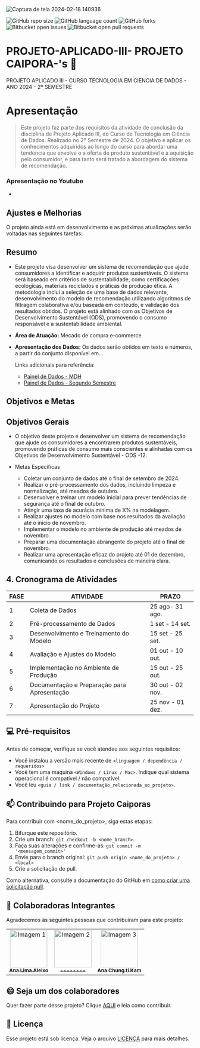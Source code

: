  
![Captura de tela 2024-02-18 140936](https://github.com/AnaAleixo/PROJETO-APLICADO-II--Grupo-Cassandra-s/assets/116022964/2f3738a4-3e0e-4d69-8c5e-169993fcdd35)

![GitHub repo size](https://img.shields.io/github/repo-size/iuricode/README-template?style=for-the-badge)
![GitHub language count](https://img.shields.io/github/languages/count/iuricode/README-template?style=for-the-badge)
![GitHub forks](https://img.shields.io/github/forks/iuricode/README-template?style=for-the-badge)
![Bitbucket open issues](https://img.shields.io/bitbucket/issues/iuricode/README-template?style=for-the-badge)
![Bitbucket open pull requests](https://img.shields.io/bitbucket/pr-raw/iuricode/README-template?style=for-the-badge)

# PROJETO-APLICADO-III- PROJETO CAIPORA-'s 🚀 
 PROJETO APLICADO III - CURSO TECNOLOGIA EM CIENCIA DE DADOS - ANO 2024 - 2º SEMESTRE 


# Apresentação
> Este projeto faz parte dos requisitos da atividade de conclusão da disciplina de Projeto Aplicado III, do Curso de Tecnologia em Ciência de Dados. Realizado no 2º Semestre de 2024. O objetivo é aplicar os conhecimentos adquiridos ao longo do curso para abordar uma tendencia que envolve o a oferta de produto sustentável e a aquisição pelo consumidor, e para tanto será tratado a abordagem do sistema de recomendação.

### Apresentação no Youtube
- 

## Ajustes e Melhorias

O projeto ainda está em desenvolvimento e as próximas atualizações serão voltadas nas seguintes tarefas:

## Resumo

- Este projeto visa desenvolver um sistema de recomendação que ajude consumidores a identificar e adquirir produtos sustentáveis. O sistema será baseado em critérios de sustentabilidade, como certificações ecológicas, materiais reciclados e práticas de produção ética. A metodologia inclui a seleção de uma base de dados relevante, desenvolvimento do modelo de recomendação utilizando algoritmos de filtragem colaborativa e/ou baseada em conteúdo, e validação dos resultados obtidos. O projeto está alinhado com os Objetivos de Desenvolvimento Sustentável (ODS), promovendo o consumo responsável e a sustentabilidade ambiental.

- **Área de Atuação:** Mecado de compra e-commerce

- **Apresentação dos Dados:** Os dados serão obtidos em texto e números, a partir do conjunto disponível em...

  Links adicionais para referência:
  - [Painel de Dados - MDH]()
  - [Painel de Dados - Segundo Semestre ]()


##  Objetivos e Metas
##  Objetivos Gerais
-  O objetivo deste projeto é desenvolver um sistema de recomendação que ajude os consumidores a encontrarem produtos sustentáveis, promovendo práticas de consumo mais conscientes e alinhadas com os Objetivos de Desenvolvimento Sustentável - ODS -12.

- Metas Específicas
   - Coletar um conjunto de dados até o final de setembro de 2024.
   - Realizar o pré-processamento dos dados, incluindo limpeza e normalização, até meados de outubro.
   - Desenvolver e treinar um modelo inicial para prever tendências de segurança até o final de outubro.
   - Atingir uma taxa de acurácia mínima de X% na modelagem.
   - Realizar ajustes no modelo com base nos resultados da avaliação até o inicio de novembro.
   - Implementar o modelo no ambiente de produção até meados de novembro.
   - Preparar uma documentação abrangente do projeto até o final de novembro.
   - Realizar uma apresentação eficaz do projeto até 01 de dezembro, comunicando os resultados e conclusões de maneira clara.
     
## 4. Cronograma de Atividades

| FASE | ATIVIDADE                                       | PRAZO            |
|------|-------------------------------------------------|------------------|
| 1    | Coleta de Dados                                 | 25 ago-  31 ago. |
| 2    | Pré-processamento de Dados                      | 1 set -  14 set. |
| 3    | Desenvolvimento e Treinamento do Modelo         | 15 set - 25 set. |
| 4    | Avaliação e Ajustes do Modelo                   | 01 out - 10 out. |
| 5    | Implementação no Ambiente de Produção           | 15 out - 25 out. |
| 6    | Documentação e Preparação para Apresentação     | 30 out - 02 nov. |
| 7    | Apresentação do Projeto                         | 25 nov - 01 dez. |


## 💻 Pré-requisitos

Antes de começar, verifique se você atendeu aos seguintes requisitos:

- Você instalou a versão mais recente de `<linguagem / dependência / requeridos>`
- Você tem uma máquina `<Windows / Linux / Mac>`. Indique qual sistema operacional é compatível / não compatível.
- Você leu `<guia / link / documentação_relacionada_ao_projeto>`.

## 📫 Contribuindo para Projeto Caiporas

Para contribuir com <nome_do_projeto>, siga estas etapas:

1. Bifurque este repositório.
2. Crie um branch: `git checkout -b <nome_branch>`.
3. Faça suas alterações e confirme-as: `git commit -m '<mensagem_commit>'`
4. Envie para o branch original: `git push origin <nome_do_projeto> / <local>`
5. Crie a solicitação de pull.

Como alternativa, consulte a documentação do GitHub em [como criar uma solicitação pull](https://help.github.com/en/github/collaborating-with-issues-and-pull-requests/creating-a-pull-request).

## 🤝 Colaboradoras Integrantes

Agradecemos às seguintes pessoas que contribuíram para este projeto:

<table>
  <tr>
    <td align="center">
      <a href="#" title="defina o titulo do link">
        <img src="https://rafatrotamundos.files.wordpress.com/2012/08/cassandra2.jpg" width="100px;" alt="Imagem 1"/><br>
        <sub>
          <b>Ana Lima Aleixo </b>
        </sub>
      </a>
    </td>
    <td align="center">
      <a href="#" title="defina o titulo do link">
        <img src="https://divindades.com/wp-content/uploads/2022/12/Deusa-Euphrosyne.webp" width="100px;" alt="Imagem 2"/><br>
        <sub>
          <b>--------</b>
        </sub>
      </a>
    </td>
    <td align="center">
      <a href="#" title="defina o titulo do link">
        <img src="https://static.wixstatic.com/media/bd1747_5cc1b2fb9c5545df99ae08371141cf88~mv2.jpg/v1/fit/w_1000,h_1000,al_c,q_80/file.jpg" width="100px;" alt="Imagem 3"/><br>
        <sub>
          <b>Ana Chung ti Kam</b>
        </sub>
      </a>
    </td>
  </tr>
</table>

## 😄 Seja um dos colaboradores

Quer fazer parte desse projeto? Clique [AQUI](CONTRIBUTING.md) e leia como contribuir.

## 📝 Licença

Esse projeto está sob licença. Veja o arquivo [LICENÇA](LICENSE.md) para mais detalhes.
